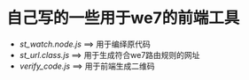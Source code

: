# 自己写的一些用于we7的前端工具

* *st_watch.node.js*  ==> 用于编绎原代码
* *st_url.class.js* ==> 用于生成符合we7路由规则的网址
* *verify_code.js* ==> 用于前端生成二维码
